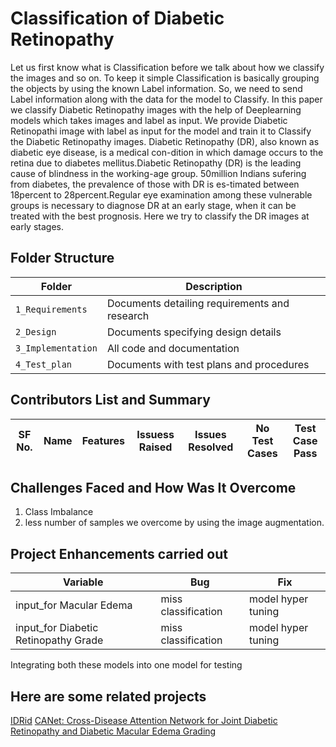 # Classification of Diabetic Retinopathy

Let us first know what is Classification before we talk about how we classify the images and so on. To keep it simple Classification is basically grouping the objects by using the known Label information. So, we need to send Label information along with the data for the model to Classify. In this paper we classify Diabetic Retinopathy images with the help of Deeplearning models which takes images and label as input. We provide Diabetic Retinopathi image with label as input for the
model and train it to Classify the Diabetic Retinopathy images. Diabetic Retinopathy (DR), also known as diabetic eye disease, is a medical con-dition in which damage occurs to the retina due to diabetes mellitus.Diabetic Retinopathy (DR) is the leading cause of blindness in the working-age group. 50million Indians sufering from diabetes, the prevalence of those with DR is es-timated between 18percent to 28percent.Regular eye examination among these vulnerable groups is necessary to diagnose DR at an early stage, when it can be treated with the best prognosis. Here we try to classify the DR images at early stages.


## Folder Structure
Folder             | Description
-------------------| -----------------------------------------
`1_Requirements`   | Documents detailing requirements and research
`2_Design`         | Documents specifying design details
`3_Implementation` | All code and documentation
`4_Test_plan`      | Documents with test plans and procedures

## Contributors List and Summary

SF No. |  Name   |    Features    | Issuess Raised |Issues Resolved|No Test Cases|Test Case Pass
-------|---------|----------------|----------------|---------------|-------------|--------------


## Challenges Faced and How Was It Overcome

1. Class Imbalance
2. less number of samples
we overcome by using the image augmentation.

## Project Enhancements carried out
Variable | Bug | Fix
--- | --- | ----
input_for Macular Edema | miss classification | model hyper tuning
input_for Diabetic Retinopathy Grade  | miss classification | model hyper tuning

Integrating both these models into one model for testing

## Here are some related projects

[IDRid](https://www.mdpi.com/2306-5729/3/3/25)
[CANet: Cross-Disease Attention Network for Joint Diabetic Retinopathy and Diabetic Macular Edema Grading](https://github.com/xmengli999/CANet.)


